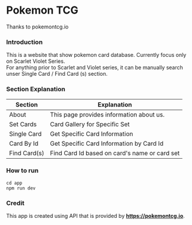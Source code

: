 # Pokemon TCG

Thanks to pokemontcg.io

### Introduction
This is a website that show pokemon card database. Currently focus only on Scarlet Violet Series.<br>
For anything prior to Scarlet and Violet series, it can be manually search unser Single Card / Find Card (s) section.

### Section Explanation
| Section | Explanation |
|---------|-------------|
| About   | This page provides information about us. |
| Set Cards | Card Gallery for Specific Set |
| Single Card | Get Specific Card Information  |
| Card By Id | Get Specific Card Information by Card Id |
| Find Card(s) | Find Card Id based on card's name or card set |

### How to run
```
cd app
npm run dev
```

### Credit
This app is created using API that is provided by **https://pokemontcg.io**.

